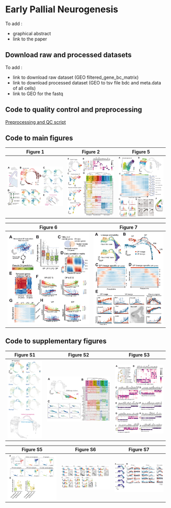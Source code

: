 # Early Pallial Neurogenesis

To add :
- graphical abstract
- link to the paper

## Download raw and processed datasets

To add :
- link to download raw dataset (GEO filtered_gene_bc_matrix)
- link to download processed dataset (GEO to tsv file bdc and meta.data of all cells)
- link to GEO for the fastq

## Code to quality control and preprocessing

[Preprocessing and QC script](./html-Reports/Quality_Control.html)

## Code to main figures

| Figure 1 | Figure 2 | Figure 5 |
|-|-|-|
| [![](./Figures/Figure1.jpg)](./html-Reports/Figure1.html) | [![](./Figures/Figure2.jpg)](./html-Reports/Figure2.html) | [![](./Figures/Figure5.jpg)](./html-Reports/Figure5.html) |

| Figure 6 | Figure 7 |
|-|-|
| ![](./Figures/Figure6.jpg) | ![](./Figures/Figure7.jpg) |

## Code to supplementary figures

| Figure S1 | Figure S2 | Figure S3 |
|-|-|-|
| [![](./Figures/FigureS1.jpg)](./html-Reports/FigureS1.html) | [![](./Figures/FigureS2.jpg)](./html-Reports/FigureS2.html) | [![](./Figures/FigureS3.jpg)](./html-Reports/FigureS3.html) |

| Figure S5 | Figure S6 | Figure S7 |
|-|-|-|
| ![](./Figures/FigureS5.jpg) | [![](./Figures/FigureS6.jpg)](https://matthieumoreau06.github.io/EarlyPallialNeurogenesis/html-Reports/Figure5.html#plot-the-representative-gene-of-the-figure-s6) | ![](./Figures/FigureS7.jpg) |
